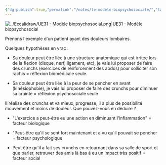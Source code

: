 ```yaml
---
{"dg-publish":true,"permalink":"/notes/le-modele-biopsychosociale/","tags":["mindmaps","modèle"],"noteIcon":"2"}
---
```






![../Excalidraw/UE31 - Modèle biopsychosocial.png|UE31 - Modèle biopsychosocial](/img/user/Excalidraw/UE31%20-%20Mod%C3%A8le%20biopsychosocial.png)

Prenons l'exemple d'un patient ayant des douleurs lombaires.

Quelques hypothèses en vrac :

- Sa douleur peut être liée à une structure anatomique qui est irritée lors de la flexion (disque, nerf, ligament, etc), je vais lui proposer de faire des crunchs (exercices de renforcement des abdos) pour solliciter son rachis = réflexion biomédicale seule.

- Sa douleur peut être liée à la peur de se pencher en avant (kinésiophobie), je vais lui proposer de faire des crunchs pour diminuer sa crainte = réflexion psychosociale seule

Il réalise des crunchs et va mieux, progresse, il a plus de possibilité mouvement et moins de douleur. Que pouvez-vous en déduire ?

- "L'exercice a peut-être eu une action en diminuant l'inflammation" = facteur biologique

- "Peut-être qu'il se sent fort maintenant et a vu qu'il pouvait se pencher = facteur psychologique

- Peut être qu'il a fait ses crunchs en retournant dans sa salle de sport et que parler, retrouver des amis là bas à eu un impact très positif = facteur social

